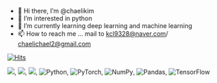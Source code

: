 - 👋 Hi there, I’m @chaelikim
- 👀 I’m interested in python
- 🌱 I’m currently learning deep learning and machine learning
- 📫 How to reach me ... mail to kcl9328@naver.com/ chaelichael2@gmail.com

<!---
chaelikim/chaelikim is a ✨ special ✨ repository because its `README.md` (this file) appears on your GitHub profile.
You can click the Preview link to take a look at your changes.
--->


[![Hits](https://hits.seeyoufarm.com/api/count/incr/badge.svg?url=https%3A%2F%2Fgithub.com%2Fchaelikim&count_bg=%2379C83D&title_bg=%23555555&icon=&icon_color=%23E7E7E7&title=hits&edge_flat=false)](https://hits.seeyoufarm.com)





<img src="https://img.shields.io/badge/mysql-4479A1?style=for-the-badge&logo=mysql&logoColor=white">,
<img src="https://img.shields.io/badge/github-181717?style=for-the-badge&logo=github&logoColor=white">,
<img src="https://img.shields.io/badge/linux-FCC624?style=for-the-badge&logo=linux&logoColor=black">,
![Python](https://img.shields.io/badge/python-3670A0?style=for-the-badge&logo=python&logoColor=ffdd54),
![PyTorch](https://img.shields.io/badge/PyTorch-%23EE4C2C.svg?style=for-the-badge&logo=PyTorch&logoColor=white),
![NumPy](https://img.shields.io/badge/numpy-%23013243.svg?style=for-the-badge&logo=numpy&logoColor=white),
![Pandas](https://img.shields.io/badge/pandas-%23150458.svg?style=for-the-badge&logo=pandas&logoColor=white),
![TensorFlow](https://img.shields.io/badge/TensorFlow-%23FF6F00.svg?style=for-the-badge&logo=TensorFlow&logoColor=white)
